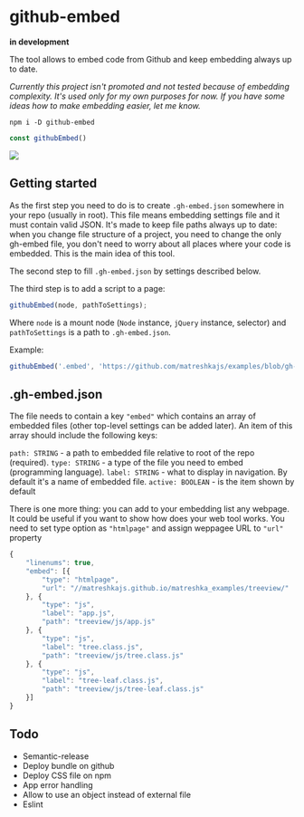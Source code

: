 # github-embed

**in development**

The tool allows to embed code from Github and keep embedding always up to date.

*Currently this project isn't promoted and not tested because of embedding complexity. It's used only for my own purposes for now. If you have some ideas how to make embedding easier, let me know.*

```
npm i -D github-embed
```

```js
const githubEmbed()
```

![](http://i.imgur.com/LmUAogr.png)

## Getting started

As the first step you need to do is to create ``.gh-embed.json`` somewhere in your repo (usually in root). This file means embedding settings file and it must contain valid JSON. It's made to keep file paths always up to date: when you change file structure of a project, you need to change the only gh-embed file, you don't need to worry about all places where your code is embedded. This is the main idea of this tool.

The second step to fill ``.gh-embed.json`` by settings described below.

The third step is to add a script to a page:
```js
githubEmbed(node, pathToSettings);
```
Where ``node`` is a mount node (``Node`` instance, ``jQuery`` instance, selector) and ``pathToSettings`` is a path to ``.gh-embed.json``.

Example:
```js
githubEmbed('.embed', 'https://github.com/matreshkajs/examples/blob/gh-pages/treeview/.gh-embed.json');
```

## .gh-embed.json

The file needs to contain a key ``"embed"`` which contains an array of embedded files (other top-level settings can be added later). An item of this array should include the following keys:

``path: STRING`` - a path to embedded file relative to root of the repo (required).
``type: STRING`` - a type of the file you need to embed (programming language).
``label: STRING`` - what to display in navigation. By default it's a name of embedded file.
``active: BOOLEAN`` - is the item shown by default

There is one more thing: you can add to your embedding list any webpage. It could be useful if you want to show how does your web tool works. You need to set type option as ``"htmlpage"`` and assign weppagee URL to ``"url"`` property


```js
{
	"linenums": true,
	"embed": [{
		"type": "htmlpage",
		"url": "//matreshkajs.github.io/matreshka_examples/treeview/"
	}, {
		"type": "js",
		"label": "app.js",
		"path": "treeview/js/app.js"
	}, {
		"type": "js",
		"label": "tree.class.js",
		"path": "treeview/js/tree.class.js"
	}, {
		"type": "js",
		"label": "tree-leaf.class.js",
		"path": "treeview/js/tree-leaf.class.js"
	}]
}
```


## Todo
- Semantic-release
- Deploy bundle on github
- Deploy CSS file on npm
- App error handling
- Allow to use an object instead of external file
- Eslint
